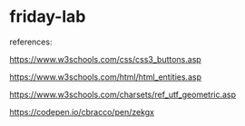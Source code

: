 # friday-lab
references:

https://www.w3schools.com/css/css3_buttons.asp

https://www.w3schools.com/html/html_entities.asp

https://www.w3schools.com/charsets/ref_utf_geometric.asp

https://codepen.io/cbracco/pen/zekgx

